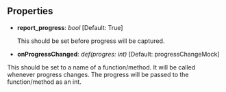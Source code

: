 
## Properties

* **report_progress**: _bool_ [Default: True]

    This should be set before progress will be captured.

* **onProgressChanged**: _def(progres: int)_ [Default: progressChangeMock]

This should be set to a name of a function/method. It will be called whenever progress changes. The progress will be passed to the function/method as an int.